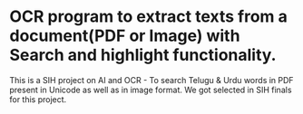 # OCR program to extract texts from a document(PDF or Image) with Search and highlight functionality.
This is a SIH project on AI and OCR - To search Telugu &amp; Urdu words in PDF present in Unicode as well as in image format.
We got selected in SIH finals for this project.
